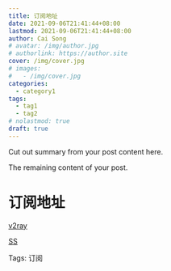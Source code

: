 ```yaml
---
title: 订阅地址
date: 2021-09-06T21:41:44+08:00
lastmod: 2021-09-06T21:41:44+08:00
author: Cai Song
# avatar: /img/author.jpg
# authorlink: https://author.site
cover: /img/cover.jpg
# images:
#   - /img/cover.jpg
categories:
  - category1
tags:
  - tag1
  - tag2
# nolastmod: true
draft: true
---
```


Cut out summary from your post content here.

<!--more-->

The remaining content of your post.
# 订阅地址
[v2ray](https://raw.githubusercontent.com/ssrsub/ssr/master/V2Ray)

[SS](https://raw.githubusercontent.com/ssrsub/ssr/master/ss-sub)


Tags:
  订阅